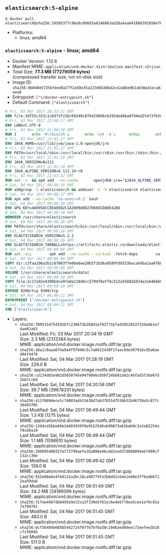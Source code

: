 ## `elasticsearch:5-alpine`

```console
$ docker pull elasticsearch@sha256:395053f7c96a9c898d3a6146061ed28a4aa641066391650ef6bb981c9b589450
```

-	Platforms:
	-	linux; amd64

### `elasticsearch:5-alpine` - linux; amd64

-	Docker Version: 1.12.6
-	Manifest MIME: `application/vnd.docker.distribution.manifest.v2+json`
-	Total Size: **77.3 MB (77279059 bytes)**  
	(compressed transfer size, not on-disk size)
-	Image ID: `sha256:8b040e5725bfee48a77f2a58e35a223d8438b42ce2a8be061ab38ad1eca6eea8`
-	Entrypoint: `["\/docker-entrypoint.sh"]`
-	Default Command: `["elasticsearch"]`

```dockerfile
# Fri, 03 Mar 2017 20:32:21 GMT
ADD file:3df55c321c1c8d73f22bc69240c0764290d6cb293da46ba8f94ed25473fb5853 in / 
# Fri, 03 Mar 2017 22:00:57 GMT
ENV LANG=C.UTF-8
# Fri, 03 Mar 2017 22:00:58 GMT
RUN { 		echo '#!/bin/sh'; 		echo 'set -e'; 		echo; 		echo 'dirname "$(dirname "$(readlink -f "$(which javac || which java)")")"'; 	} > /usr/local/bin/docker-java-home 	&& chmod +x /usr/local/bin/docker-java-home
# Fri, 03 Mar 2017 22:01:27 GMT
ENV JAVA_HOME=/usr/lib/jvm/java-1.8-openjdk/jre
# Fri, 03 Mar 2017 22:01:27 GMT
ENV PATH=/usr/local/sbin:/usr/local/bin:/usr/sbin:/usr/bin:/sbin:/bin:/usr/lib/jvm/java-1.8-openjdk/jre/bin:/usr/lib/jvm/java-1.8-openjdk/bin
# Fri, 03 Mar 2017 22:01:28 GMT
ENV JAVA_VERSION=8u111
# Fri, 03 Mar 2017 22:01:28 GMT
ENV JAVA_ALPINE_VERSION=8.111.14-r0
# Fri, 03 Mar 2017 22:01:32 GMT
RUN set -x 	&& apk add --no-cache 		openjdk8-jre="$JAVA_ALPINE_VERSION" 	&& [ "$JAVA_HOME" = "$(docker-java-home)" ]
# Sat, 04 Mar 2017 00:08:35 GMT
RUN addgroup -S elasticsearch && adduser -S -G elasticsearch elasticsearch
# Sat, 04 Mar 2017 00:08:37 GMT
RUN apk add --no-cache 'su-exec>=0.2' bash
# Sat, 04 Mar 2017 00:08:38 GMT
ENV GPG_KEY=46095ACC8548582C1A2699A9D27D666CD88E42B4
# Sat, 04 Mar 2017 00:08:38 GMT
WORKDIR /usr/share/elasticsearch
# Sat, 04 Mar 2017 00:08:38 GMT
ENV PATH=/usr/share/elasticsearch/bin:/usr/local/sbin:/usr/local/bin:/usr/sbin:/usr/bin:/sbin:/bin:/usr/lib/jvm/java-1.8-openjdk/jre/bin:/usr/lib/jvm/java-1.8-openjdk/bin
# Sat, 04 Mar 2017 00:08:58 GMT
ENV ELASTICSEARCH_VERSION=5.2.2
# Sat, 04 Mar 2017 00:08:59 GMT
ENV ELASTICSEARCH_TARBALL=https://artifacts.elastic.co/downloads/elasticsearch/elasticsearch-5.2.2.tar.gz ELASTICSEARCH_TARBALL_ASC=https://artifacts.elastic.co/downloads/elasticsearch/elasticsearch-5.2.2.tar.gz.asc ELASTICSEARCH_TARBALL_SHA1=2b19e0e334db8880e352c392a52d464be3d8bc0b
# Sat, 04 Mar 2017 00:09:08 GMT
RUN set -ex; 		apk add --no-cache --virtual .fetch-deps 		ca-certificates 		gnupg 		openssl 		tar 	; 		wget -O elasticsearch.tar.gz "$ELASTICSEARCH_TARBALL"; 		if [ "$ELASTICSEARCH_TARBALL_SHA1" ]; then 		echo "$ELASTICSEARCH_TARBALL_SHA1 *elasticsearch.tar.gz" | sha1sum -c -; 	fi; 		if [ "$ELASTICSEARCH_TARBALL_ASC" ]; then 		wget -O elasticsearch.tar.gz.asc "$ELASTICSEARCH_TARBALL_ASC"; 		export GNUPGHOME="$(mktemp -d)"; 		gpg --keyserver ha.pool.sks-keyservers.net --recv-keys "$GPG_KEY"; 		gpg --batch --verify elasticsearch.tar.gz.asc elasticsearch.tar.gz; 		rm -r "$GNUPGHOME" elasticsearch.tar.gz.asc; 	fi; 		tar -xf elasticsearch.tar.gz --strip-components=1; 	rm elasticsearch.tar.gz; 		apk del .fetch-deps; 		mkdir -p ./plugins; 	for path in 		./data 		./logs 		./config 		./config/scripts 	; do 		mkdir -p "$path"; 		chown -R elasticsearch:elasticsearch "$path"; 	done; 		if [ "${ELASTICSEARCH_VERSION%%.*}" -gt 1 ]; then 		elasticsearch --version; 	else 		elasticsearch -v; 	fi
# Sat, 04 Mar 2017 00:09:09 GMT
COPY dir:c3faa196a3b1c87063ffe0be6ee20b5f2b36a9589fd93336acab4ba1aa6f6855 in ./config 
# Sat, 04 Mar 2017 00:09:09 GMT
VOLUME [/usr/share/elasticsearch/data]
# Sat, 04 Mar 2017 00:09:10 GMT
COPY file:2c17a92e4308bdce9fe8a119d9cc5794f0aff8c512a55882b834e2e8404b0112 in / 
# Sat, 04 Mar 2017 00:09:10 GMT
EXPOSE 9200/tcp 9300/tcp
# Sat, 04 Mar 2017 00:09:11 GMT
ENTRYPOINT ["/docker-entrypoint.sh"]
# Sat, 04 Mar 2017 00:09:11 GMT
CMD ["elasticsearch"]
```

-	Layers:
	-	`sha256:7095154754192bfc2306f3b2b841ef82771b7ad39526537234adb1e74ae81a93`  
		Last Modified: Fri, 03 Mar 2017 20:34:19 GMT  
		Size: 2.3 MB (2313384 bytes)  
		MIME: application/vnd.docker.image.rootfs.diff.tar.gzip
	-	`sha256:38a1c0aaa6fda9a4f5f940c5c7a0622430f1faac9de367016cd5a0aed8ef4478`  
		Last Modified: Sat, 04 Mar 2017 01:28:19 GMT  
		Size: 228.0 B  
		MIME: application/vnd.docker.image.rootfs.diff.tar.gzip
	-	`sha256:cd134db5e982d5650745e9479866c856f24b892a92c4bfad3f3de6fd1bb7cc6d`  
		Last Modified: Sat, 04 Mar 2017 04:20:58 GMT  
		Size: 39.7 MB (39678331 bytes)  
		MIME: application/vnd.docker.image.rootfs.diff.tar.gzip
	-	`sha256:412f889dece1c74083ad415438d7ab37b51df536b32b46759a5c87fc30495f05`  
		Last Modified: Sat, 04 Mar 2017 06:49:44 GMT  
		Size: 1.3 KB (1275 bytes)  
		MIME: application/vnd.docker.image.rootfs.diff.tar.gzip
	-	`sha256:13ddcd1bbe6bb1d403939f0a95225d6ab99873e61beb9c1e3a82254af8cb0a10`  
		Last Modified: Sat, 04 Mar 2017 06:49:44 GMT  
		Size: 1.1 MB (1098610 bytes)  
		MIME: application/vnd.docker.image.rootfs.diff.tar.gzip
	-	`sha256:199695400327a772799aefe1ba886e46cdd2ead37d688804ebf409c7132cc39e`  
		Last Modified: Sat, 04 Mar 2017 06:49:42 GMT  
		Size: 139.0 B  
		MIME: application/vnd.docker.image.rootfs.diff.tar.gzip
	-	`sha256:555e08e6e4f84131a2bc18ca90779fa3b6dd1c64e1e60e3ff6adb6712ea59dab`  
		Last Modified: Sat, 04 Mar 2017 06:51:49 GMT  
		Size: 34.2 MB (34186098 bytes)  
		MIME: application/vnd.docker.image.rootfs.diff.tar.gzip
	-	`sha256:31fae446fdb8495e9e32ca3f330eb781ec6e4e6778ea5cee1ef0cd2a7a794701`  
		Last Modified: Sat, 04 Mar 2017 06:51:45 GMT  
		Size: 483.0 B  
		MIME: application/vnd.docker.image.rootfs.diff.tar.gzip
	-	`sha256:0cf56404b68585442724f07f07bf6a38c194baed9deec72eefee3b18c7c5684b`  
		Last Modified: Sat, 04 Mar 2017 06:51:45 GMT  
		Size: 511.0 B  
		MIME: application/vnd.docker.image.rootfs.diff.tar.gzip
